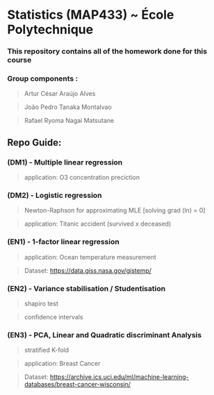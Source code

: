 # Statistics (MAP433) ~ École Polytechnique

### This repository contains all of the homework done for this course
### Group components :
> Artur César Araújo Alves

> João Pedro Tanaka Montalvao

> Rafael Ryoma Nagai Matsutane

## Repo Guide:
### (DM1) - Multiple linear regression
> application: O3 concentration preciction

### (DM2) - Logistic regression
> Newton-Raphson for approximating MLE [solving grad (ln) = 0]

> application: Titanic accident (survived x deceased)

### (EN1) - 1-factor linear regression
> application: Ocean temperature measurement

> Dataset: https://data.giss.nasa.gov/gistemp/

### (EN2) - Variance stabilisation / Studentisation
> shapiro test

> confidence intervals

### (EN3) - PCA, Linear and Quadratic discriminant Analysis
> stratified K-fold

> application: Breast Cancer

> Dataset: https://archive.ics.uci.edu/ml/machine-learning-databases/breast-cancer-wisconsin/ 
